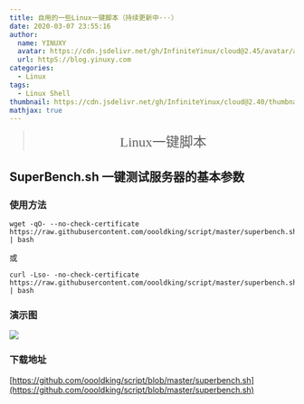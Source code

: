 ```yaml
---
title: 自用的一些Linux一键脚本（持续更新中···）
date: 2020-03-07 23:55:16
author: 
  name: YINUXY
  avatar: https://cdn.jsdelivr.net/gh/InfiniteYinux/cloud@2.45/avatar/avatar.png
  url: httpS://blog.yinuxy.com
categories:
  - Linux
tags:
  - Linux Shell
thumbnail: https://cdn.jsdelivr.net/gh/InfiniteYinux/cloud@2.40/thumbnail/Linux.jpg
mathjax: true
---
```


> <center><font  size = "5"  face = "楷体">Linux一键脚本</font></center>

<!-- more -->
## SuperBench.sh 一键测试服务器的基本参数 ##
### 使用方法 ###
```
wget -qO- --no-check-certificate https://raw.githubusercontent.com/oooldking/script/master/superbench.sh | bash
```
或
```
curl -Lso- -no-check-certificate https://raw.githubusercontent.com/oooldking/script/master/superbench.sh | bash
```
### 演示图 ###
<fancybox>
    <img src='https://cdn.jsdelivr.net/gh/InfiniteYinux/cloud@2.40/img/LinuxScript/output_1.jpg'>
</fancybox>

### 下载地址 ###
[https://github.com/oooldking/script/blob/master/superbench.sh](https://github.com/oooldking/script/blob/master/superbench.sh)
